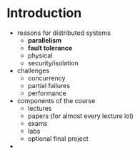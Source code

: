 # Introduction

* reasons for distributed systems
  * **parallelism**
  * **fault tolerance**
  * physical
  * security/isolation
* challenges
  * concurrency
  * partial failures
  * performance
* components of the course
  * lectures
  * papers (for almost every lecture lol)
  * exams
  * labs
  * optional final project
* 